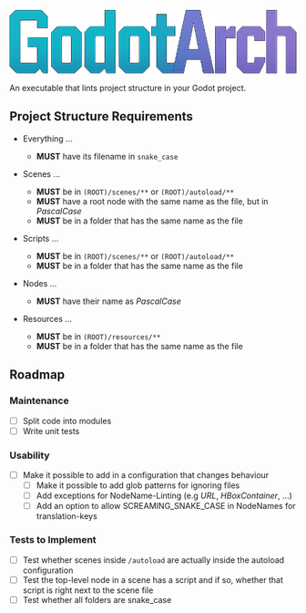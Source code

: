 ![GodotArch](assets/images/godot-arch-logo.png)

An executable that lints project structure in your Godot project.

## Project Structure Requirements

- Everything ...
    - **MUST** have its filename in `snake_case`
- Scenes ...
    - **MUST** be in `(ROOT)/scenes/**` or `(ROOT)/autoload/**`
    - **MUST** have a root node with the same name as the file, but in *PascalCase*
    - **MUST** be in a folder that has the same name as the file

- Scripts ...
    - **MUST** be in `(ROOT)/scenes/**` or `(ROOT)/autoload/**`
    - **MUST** be in a folder that has the same name as the file
- Nodes ...
  - **MUST** have their name as *PascalCase*
- Resources ...
    - **MUST** be in `(ROOT)/resources/**`
    - **MUST** be in a folder that has the same name as the file

## Roadmap

### Maintenance
- [ ] Split code into modules
- [ ] Write unit tests 

### Usability
- [ ] Make it possible to add in a configuration that changes behaviour
    - [ ] Make it possible to add glob patterns for ignoring files
    - [ ] Add exceptions for NodeName-Linting (e.g *URL*, *HBoxContainer*, ...)
    - [ ] Add an option to allow SCREAMING_SNAKE_CASE in NodeNames for translation-keys

### Tests to Implement
- [ ] Test whether scenes inside `/autoload` are actually inside the autoload configuration
- [ ] Test the top-level node in a scene has a script and if so, whether that script is right next to the scene file
- [ ] Test whether all folders are snake_case